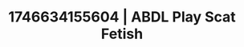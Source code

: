 ---
categories:
- AI-generated
- Sensual touch
- Moonlit passion
- Candlelit scenes
- Ethical porn
- Heat of the moment
- ASMR
- Cosplay
image: /assets/images/1746634155604.jpg
layout: post
seo:
  description: Featured content with sensual ABDL Play, Scat Fetish. HD images available.
  keywords: ABDL Play, Scat Fetish
  og_image: /assets/images/1746634155604.jpg
  schema_type: VisualArtwork
tags:
- ABDL Play
- '#1746634155604'
- Scat Fetish
title: 1746634155604 | ABDL Play Scat Fetish
---